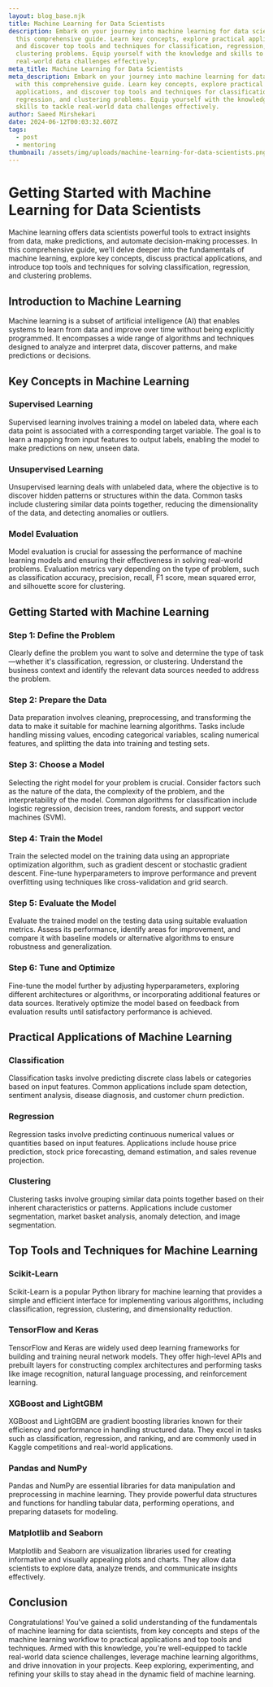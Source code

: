 ```yaml
---
layout: blog_base.njk
title: Machine Learning for Data Scientists
description: Embark on your journey into machine learning for data science with
  this comprehensive guide. Learn key concepts, explore practical applications,
  and discover top tools and techniques for classification, regression, and
  clustering problems. Equip yourself with the knowledge and skills to tackle
  real-world data challenges effectively.
meta_title: Machine Learning for Data Scientists
meta_description: Embark on your journey into machine learning for data science
  with this comprehensive guide. Learn key concepts, explore practical
  applications, and discover top tools and techniques for classification,
  regression, and clustering problems. Equip yourself with the knowledge and
  skills to tackle real-world data challenges effectively.
author: Saeed Mirshekari
date: 2024-06-12T00:03:32.607Z
tags:
  - post
  - mentoring
thumbnail: /assets/img/uploads/machine-learning-for-data-scientists.png
---
```

# Getting Started with Machine Learning for Data Scientists

Machine learning offers data scientists powerful tools to extract insights from data, make predictions, and automate decision-making processes. In this comprehensive guide, we'll delve deeper into the fundamentals of machine learning, explore key concepts, discuss practical applications, and introduce top tools and techniques for solving classification, regression, and clustering problems.

## Introduction to Machine Learning

Machine learning is a subset of artificial intelligence (AI) that enables systems to learn from data and improve over time without being explicitly programmed. It encompasses a wide range of algorithms and techniques designed to analyze and interpret data, discover patterns, and make predictions or decisions.

## Key Concepts in Machine Learning

### Supervised Learning
Supervised learning involves training a model on labeled data, where each data point is associated with a corresponding target variable. The goal is to learn a mapping from input features to output labels, enabling the model to make predictions on new, unseen data.

### Unsupervised Learning
Unsupervised learning deals with unlabeled data, where the objective is to discover hidden patterns or structures within the data. Common tasks include clustering similar data points together, reducing the dimensionality of the data, and detecting anomalies or outliers.

### Model Evaluation
Model evaluation is crucial for assessing the performance of machine learning models and ensuring their effectiveness in solving real-world problems. Evaluation metrics vary depending on the type of problem, such as classification accuracy, precision, recall, F1 score, mean squared error, and silhouette score for clustering.

## Getting Started with Machine Learning

### Step 1: Define the Problem
Clearly define the problem you want to solve and determine the type of task—whether it's classification, regression, or clustering. Understand the business context and identify the relevant data sources needed to address the problem.

### Step 2: Prepare the Data
Data preparation involves cleaning, preprocessing, and transforming the data to make it suitable for machine learning algorithms. Tasks include handling missing values, encoding categorical variables, scaling numerical features, and splitting the data into training and testing sets.

### Step 3: Choose a Model
Selecting the right model for your problem is crucial. Consider factors such as the nature of the data, the complexity of the problem, and the interpretability of the model. Common algorithms for classification include logistic regression, decision trees, random forests, and support vector machines (SVM).

### Step 4: Train the Model
Train the selected model on the training data using an appropriate optimization algorithm, such as gradient descent or stochastic gradient descent. Fine-tune hyperparameters to improve performance and prevent overfitting using techniques like cross-validation and grid search.

### Step 5: Evaluate the Model
Evaluate the trained model on the testing data using suitable evaluation metrics. Assess its performance, identify areas for improvement, and compare it with baseline models or alternative algorithms to ensure robustness and generalization.

### Step 6: Tune and Optimize
Fine-tune the model further by adjusting hyperparameters, exploring different architectures or algorithms, or incorporating additional features or data sources. Iteratively optimize the model based on feedback from evaluation results until satisfactory performance is achieved.

## Practical Applications of Machine Learning

### Classification
Classification tasks involve predicting discrete class labels or categories based on input features. Common applications include spam detection, sentiment analysis, disease diagnosis, and customer churn prediction.

### Regression
Regression tasks involve predicting continuous numerical values or quantities based on input features. Applications include house price prediction, stock price forecasting, demand estimation, and sales revenue projection.

### Clustering
Clustering tasks involve grouping similar data points together based on their inherent characteristics or patterns. Applications include customer segmentation, market basket analysis, anomaly detection, and image segmentation.

## Top Tools and Techniques for Machine Learning

### Scikit-Learn
Scikit-Learn is a popular Python library for machine learning that provides a simple and efficient interface for implementing various algorithms, including classification, regression, clustering, and dimensionality reduction.

### TensorFlow and Keras
TensorFlow and Keras are widely used deep learning frameworks for building and training neural network models. They offer high-level APIs and prebuilt layers for constructing complex architectures and performing tasks like image recognition, natural language processing, and reinforcement learning.

### XGBoost and LightGBM
XGBoost and LightGBM are gradient boosting libraries known for their efficiency and performance in handling structured data. They excel in tasks such as classification, regression, and ranking, and are commonly used in Kaggle competitions and real-world applications.

### Pandas and NumPy
Pandas and NumPy are essential libraries for data manipulation and preprocessing in machine learning. They provide powerful data structures and functions for handling tabular data, performing operations, and preparing datasets for modeling.

### Matplotlib and Seaborn
Matplotlib and Seaborn are visualization libraries used for creating informative and visually appealing plots and charts. They allow data scientists to explore data, analyze trends, and communicate insights effectively.

## Conclusion

Congratulations! You've gained a solid understanding of the fundamentals of machine learning for data scientists, from key concepts and steps of the machine learning workflow to practical applications and top tools and techniques. Armed with this knowledge, you're well-equipped to tackle real-world data science challenges, leverage machine learning algorithms, and drive innovation in your projects. Keep exploring, experimenting, and refining your skills to stay ahead in the dynamic field of machine learning.